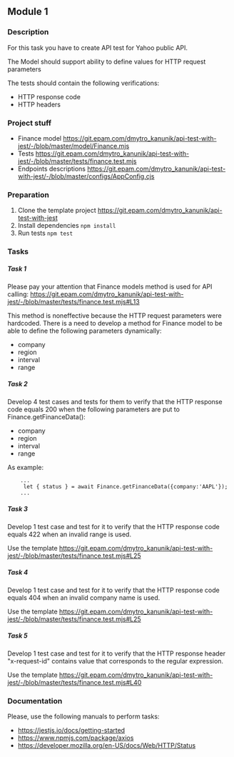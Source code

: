 ## Module 1

### Description
For this task you have to create API test for Yahoo public API.

The Model should support ability to define values for HTTP request parameters

The tests should contain the following verifications:
- HTTP response code
- HTTP headers

### Project stuff
- Finance model https://git.epam.com/dmytro_kanunik/api-test-with-jest/-/blob/master/model/Finance.mjs
- Tests https://git.epam.com/dmytro_kanunik/api-test-with-jest/-/blob/master/tests/finance.test.mjs
- Endpoints descriptions https://git.epam.com/dmytro_kanunik/api-test-with-jest/-/blob/master/configs/AppConfig.cjs

### Preparation

1. Clone the template project https://git.epam.com/dmytro_kanunik/api-test-with-jest
1. Install dependencies ```npm install```
1. Run tests ```npm test```

### Tasks

##### Task 1
Please pay your attention that Finance models method is used for API calling:
https://git.epam.com/dmytro_kanunik/api-test-with-jest/-/blob/master/tests/finance.test.mjs#L13

This method is noneffective because the HTTP request parameters were hardcoded.
There is a need to develop a method for Finance model to be able to define the following parameters dynamically:
- company
- region
- interval
- range

##### Task 2

Develop 4 test cases and tests for them to verify that the HTTP response code equals 200 when the following parameters 
are put to Finance.getFinanceData():
- company
- region
- interval
- range

As example:
```
    ...
     let { status } = await Finance.getFinanceData({company:'AAPL'});
    ...
```

##### Task 3

Develop 1 test case and test for it to verify that the HTTP response code equals 422 when an invalid
range is used. 

Use the template https://git.epam.com/dmytro_kanunik/api-test-with-jest/-/blob/master/tests/finance.test.mjs#L25


##### Task 4

Develop 1 test case and test for it to verify that the HTTP response code equals 404 when an invalid 
company name is used. 

Use the template https://git.epam.com/dmytro_kanunik/api-test-with-jest/-/blob/master/tests/finance.test.mjs#L25

##### Task 5

Develop 1 test case and test for it to verify that the HTTP response header "x-request-id" contains value that corresponds to the regular expression.

Use the template https://git.epam.com/dmytro_kanunik/api-test-with-jest/-/blob/master/tests/finance.test.mjs#L40

### Documentation

Please, use the following manuals to perform tasks:
- https://jestjs.io/docs/getting-started
- https://www.npmjs.com/package/axios
- https://developer.mozilla.org/en-US/docs/Web/HTTP/Status

